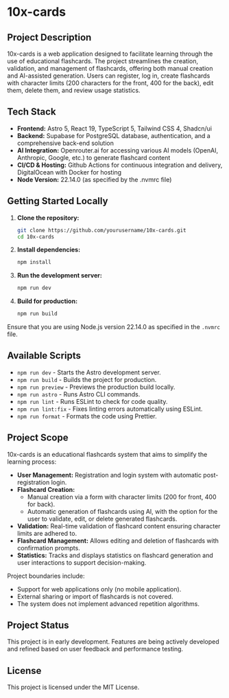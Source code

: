 # 10x-cards

## Project Description

10x-cards is a web application designed to facilitate learning through the use of educational flashcards. The project streamlines the creation, validation, and management of flashcards, offering both manual creation and AI-assisted generation. Users can register, log in, create flashcards with character limits (200 characters for the front, 400 for the back), edit them, delete them, and review usage statistics.

## Tech Stack

- **Frontend:** Astro 5, React 19, TypeScript 5, Tailwind CSS 4, Shadcn/ui
- **Backend:** Supabase for PostgreSQL database, authentication, and a comprehensive back-end solution
- **AI Integration:** Openrouter.ai for accessing various AI models (OpenAI, Anthropic, Google, etc.) to generate flashcard content
- **CI/CD & Hosting:** Github Actions for continuous integration and delivery, DigitalOcean with Docker for hosting
- **Node Version:** 22.14.0 (as specified by the .nvmrc file)

## Getting Started Locally

1. **Clone the repository:**
   ```bash
   git clone https://github.com/yourusername/10x-cards.git
   cd 10x-cards
   ```
2. **Install dependencies:**
   ```bash
   npm install
   ```
3. **Run the development server:**
   ```bash
   npm run dev
   ```
4. **Build for production:**
   ```bash
   npm run build
   ```

Ensure that you are using Node.js version 22.14.0 as specified in the `.nvmrc` file.

## Available Scripts

- `npm run dev` - Starts the Astro development server.
- `npm run build` - Builds the project for production.
- `npm run preview` - Previews the production build locally.
- `npm run astro` - Runs Astro CLI commands.
- `npm run lint` - Runs ESLint to check for code quality.
- `npm run lint:fix` - Fixes linting errors automatically using ESLint.
- `npm run format` - Formats the code using Prettier.

## Project Scope

10x-cards is an educational flashcards system that aims to simplify the learning process:

- **User Management:** Registration and login system with automatic post-registration login.
- **Flashcard Creation:** 
  - Manual creation via a form with character limits (200 for front, 400 for back).
  - Automatic generation of flashcards using AI, with the option for the user to validate, edit, or delete generated flashcards.
- **Validation:** Real-time validation of flashcard content ensuring character limits are adhered to.
- **Flashcard Management:** Allows editing and deletion of flashcards with confirmation prompts.
- **Statistics:** Tracks and displays statistics on flashcard generation and user interactions to support decision-making.

Project boundaries include:

- Support for web applications only (no mobile application).
- External sharing or import of flashcards is not covered.
- The system does not implement advanced repetition algorithms.

## Project Status

This project is in early development. Features are being actively developed and refined based on user feedback and performance testing.

## License

This project is licensed under the MIT License. 